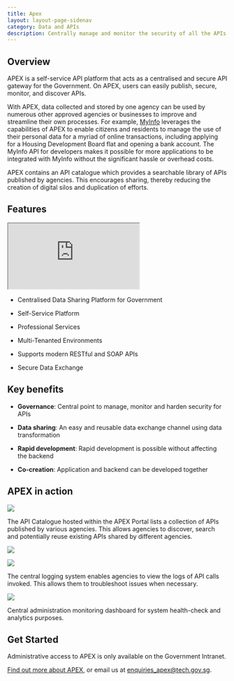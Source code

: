 ```yaml
---
title: Apex
layout: layout-page-sidenav
category: Data and APIs
description: Centrally manage and monitor the security of all the APIs used across agencies
---
```


## Overview

APEX is a self-service API platform that acts as a centralised and secure API gateway for the Government. On APEX, users can easily publish, secure, monitor, and discover APIs.

With APEX, data collected and stored by one agency can be used by numerous other approved agencies or businesses to improve and streamline their own processes. For example, [MyInfo](https://www.developer.gov.sg/technologies/digital-identity/national-digital-identity) leverages the capabilities of APEX to enable citizens and residents to manage the use of their personal data for a myriad of online transactions, including applying for a Housing Development Board flat and opening a bank account. The MyInfo API for developers makes it possible for more applications to be integrated with MyInfo without the significant hassle or overhead costs.

APEX contains an API catalogue which provides a searchable library of APIs published by agencies. This encourages sharing, thereby reducing the creation of digital silos and duplication of efforts.

## Features

<iframe src="https://www.youtube.com/embed/A_moVt-r4OA?showinfo=0"></iframe>

- Centralised Data Sharing Platform for Government

- Self-Service Platform

- Professional Services

- Multi-Tenanted Environments

- Supports modern RESTful and SOAP APIs

- Secure Data Exchange

## Key benefits

- **Governance**: Central point to manage, monitor and harden security for APIs

- **Data sharing**: An easy and reusable data exchange channel using data transformation

- **Rapid development**: Rapid development is possible without affecting the backend

- **Co-creation**: Application and backend can be developed together

## APEX in action

![](//d3uzjhjcl6zsbz.cloudfront.net/apex_api_catalogue.png)

The API Catalogue hosted within the APEX Portal lists a collection of APIs published by various agencies. This allows agencies to discover, search and potentially reuse existing APIs shared by different agencies.

![](//d3uzjhjcl6zsbz.cloudfront.net/apex_logging_1.png)

![](//d3uzjhjcl6zsbz.cloudfront.net/apex_logging_2.png)

The central logging system enables agencies to view the logs of API calls invoked. This allows them to troubleshoot issues when necessary.

![](//d3uzjhjcl6zsbz.cloudfront.net/apex_admin.png)

Central administration monitoring dashboard for system health-check and analytics purposes.

## Get Started

Administrative access to APEX is only available on the Government Intranet.

[Find out more about APEX](https://www.tech.gov.sg/media/technews/getting-to-know-nectar-and-apex), or email us at enquiries_apex@tech.gov.sg.
